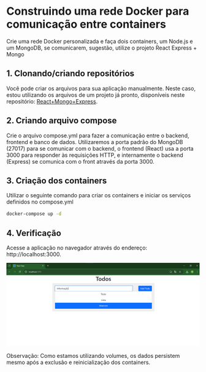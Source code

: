 # Construindo uma rede Docker para comunicação entre containers
Crie uma rede Docker personalizada e faça dois containers, um Node.js e um
MongoDB, se comunicarem, sugestão, utilize o projeto React Express + Mongo

## 1. Clonando/criando repositórios
Você pode criar os arquivos para sua aplicação manualmente. Neste caso, estou utilizando os arquivos de um projeto já pronto, disponíveis neste repositório: [React+Mongo+Express](https://github.com/docker/awesome-compose/tree/master/react-express-mongodb).

## 2. Criando arquivo compose
Crie o arquivo compose.yml para fazer a comunicação entre o backend, frontend e banco de dados.
Utilizaremos a porta padrão do MongoDB (27017) para se comunicar com o backend, o frontend (React) usa a porta 3000 para responder às requisições HTTP, e internamente o backend (Express) se comunica com o front através da porta 3000.

## 3. Criação dos containers
Utilizar o seguinte comando para criar os containers e iniciar os serviços definidos no compose.yml
```bash
docker-compose up -d
```

## 4. Verificação
Acesse a aplicação no navegador através do endereço:
http://localhost:3000.

<img src="React-app.png"></img>

 Observação: Como estamos utilizando volumes, os dados persistem mesmo após a exclusão e reinicialização dos containers.